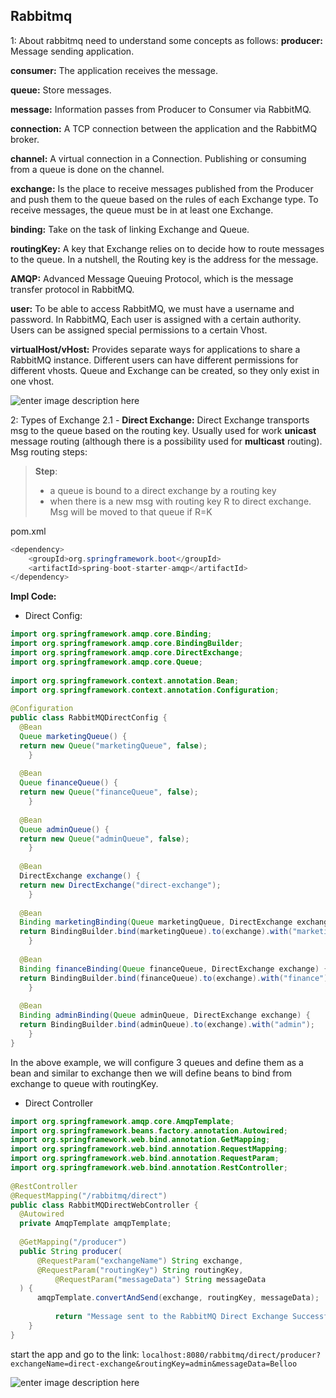 ## Rabbitmq

1: About rabbitmq need to understand some concepts as follows:
**producer:** Message sending application.

**consumer:** The application receives the message.

**queue:** Store messages.

**message:** Information passes from Producer to Consumer via RabbitMQ.

**connection:** A TCP connection between the application and the RabbitMQ broker.

**channel:** A virtual connection in a Connection. Publishing or consuming from a queue is done on the channel.

**exchange:** Is the place to receive messages published from the Producer and push them to the queue based on the rules of each Exchange type. To receive messages, the queue must be in at least one Exchange.

**binding:** Take on the task of linking Exchange and Queue.

**routingKey:** A key that Exchange relies on to decide how to route messages to the queue. In a nutshell, the Routing key is the address for the message.

**AMQP:** Advanced Message Queuing Protocol, which is the message transfer protocol in RabbitMQ.

**user:** To be able to access RabbitMQ, we must have a username and password. In RabbitMQ, Each user is assigned with a certain authority. Users can be assigned special permissions to a certain Vhost.

**virtualHost/vHost:** Provides separate ways for applications to share a RabbitMQ instance. Different users can have different permissions for different vhosts. Queue and Exchange can be created, so they only exist in one vhost.

![enter image description here](https://images.viblo.asia/a1571d98-cb4e-4f3a-9757-117a492be32c.png)

2: Types of Exchange
2.1 - **Direct Exchange:** Direct Exchange transports msg to the queue based on the routing key. Usually used for work **unicast** message routing (although there is a possibility used for **multicast** routing).
Msg routing steps:
>**Step**:
> + a queue is bound to a direct exchange by a routing key
> + when there is a new msg with routing key R to direct exchange. Msg will be moved to that queue if R=K

pom.xml
```java
<dependency>
	<groupId>org.springframework.boot</groupId>
	<artifactId>spring-boot-starter-amqp</artifactId>
</dependency>
```

**Impl Code:**
- Direct Config:
```java
import org.springframework.amqp.core.Binding;  
import org.springframework.amqp.core.BindingBuilder;  
import org.springframework.amqp.core.DirectExchange;  
import org.springframework.amqp.core.Queue;  
  
import org.springframework.context.annotation.Bean;  
import org.springframework.context.annotation.Configuration;  
  
@Configuration  
public class RabbitMQDirectConfig {  
  @Bean  
  Queue marketingQueue() {  
  return new Queue("marketingQueue", false);  
    }  
  
  @Bean  
  Queue financeQueue() {  
  return new Queue("financeQueue", false);  
    }  
  
  @Bean  
  Queue adminQueue() {  
  return new Queue("adminQueue", false);  
    }  
  
  @Bean  
  DirectExchange exchange() {  
  return new DirectExchange("direct-exchange");  
    }  
  
  @Bean  
  Binding marketingBinding(Queue marketingQueue, DirectExchange exchange) {  
  return BindingBuilder.bind(marketingQueue).to(exchange).with("marketing");  
    }  
  
  @Bean  
  Binding financeBinding(Queue financeQueue, DirectExchange exchange) {  
  return BindingBuilder.bind(financeQueue).to(exchange).with("finance");  
    }  
  
  @Bean  
  Binding adminBinding(Queue adminQueue, DirectExchange exchange) {  
  return BindingBuilder.bind(adminQueue).to(exchange).with("admin");  
    }  
}
```
In the above example, we will configure 3 queues and define them as a bean and similar to exchange then we will define beans to bind from exchange to queue with routingKey.

- Direct Controller
```java
import org.springframework.amqp.core.AmqpTemplate;  
import org.springframework.beans.factory.annotation.Autowired;  
import org.springframework.web.bind.annotation.GetMapping;  
import org.springframework.web.bind.annotation.RequestMapping;  
import org.springframework.web.bind.annotation.RequestParam;  
import org.springframework.web.bind.annotation.RestController;  
  
@RestController  
@RequestMapping("/rabbitmq/direct")  
public class RabbitMQDirectWebController {  
  @Autowired  
  private AmqpTemplate amqpTemplate;  
  
  @GetMapping("/producer")  
  public String producer(
	  @RequestParam("exchangeName") String exchange,
	  @RequestParam("routingKey") String routingKey,
      	  @RequestParam("messageData") String messageData  
  ) {
	  amqpTemplate.convertAndSend(exchange, routingKey, messageData);
	  
          return "Message sent to the RabbitMQ Direct Exchange Successfully";  
    }  
}
```
start the app and go to the link: `localhost:8080/rabbitmq/direct/producer?exchangeName=direct-exchange&routingKey=admin&messageData=Belloo`

![enter image description here](https://www.javainuse.com/3-rabbit-direct-exchange-queues-min.JPG)



